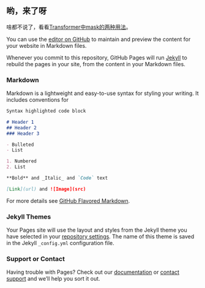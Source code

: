 ## 哟，来了呀

啥都不说了，看看[Transformer中mask的两种用法](https://github.com/Antelx/Antelx.github.io/blob/master/Transformer%E4%B8%ADmask%E7%9A%84%E4%B8%A4%E7%A7%8D%E7%94%A8%E6%B3%95.md)。

You can use the [editor on GitHub](https://github.com/Antelx/Antelx.github.io/edit/master/index.md) to maintain and preview the content for your website in Markdown files.

Whenever you commit to this repository, GitHub Pages will run [Jekyll](https://jekyllrb.com/) to rebuild the pages in your site, from the content in your Markdown files.

### Markdown

Markdown is a lightweight and easy-to-use syntax for styling your writing. It includes conventions for

```markdown
Syntax highlighted code block

# Header 1
## Header 2
### Header 3

- Bulleted
- List

1. Numbered
2. List

**Bold** and _Italic_ and `Code` text

[Link](url) and ![Image](src)
```

For more details see [GitHub Flavored Markdown](https://guides.github.com/features/mastering-markdown/).

### Jekyll Themes

Your Pages site will use the layout and styles from the Jekyll theme you have selected in your [repository settings](https://github.com/Antelx/Antelx.github.io/settings/pages). The name of this theme is saved in the Jekyll `_config.yml` configuration file.

### Support or Contact

Having trouble with Pages? Check out our [documentation](https://docs.github.com/categories/github-pages-basics/) or [contact support](https://support.github.com/contact) and we’ll help you sort it out.

